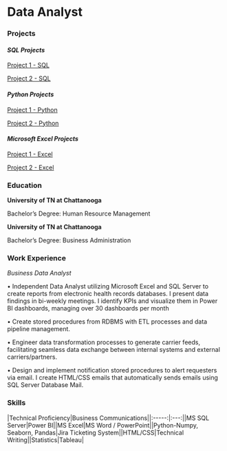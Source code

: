 # Data Analyst

### Projects
#### _SQL Projects_
[Project 1 - SQL](https://github.com/ClemonsJarred/DataAnalystPortfolio/blob/main/Vet_SQL.sql) 


[Project 2 - SQL](https://github.com/ClemonsJarred/DataAnalystPortfolio/blob/fa05d0378be3fdbfebe18ddd33f992d1e54b70ae/Game_Sales_SQL.sql)

#### _Python Projects_
[Project 1 - Python](https://github.com/ClemonsJarred/DataAnalystPortfolio/blob/main/diabetes1.ipynb)

[Project 2 - Python](https://github.com/ClemonsJarred/DataAnalystPortfolio/blob/main/hate-crime.ipynb)

#### _Microsoft Excel Projects_
[Project 1 - Excel](https://1drv.ms/x/s!AhEUIU-nD_3qgdNl2IZHRUtwuFct7Q?e=sNbjEf)

[Project 2 - Excel](https://1drv.ms/x/s!AhEUIU-nD_3qgdNc0M04XOTQ3dBiWA?e=CcGHGj)

### Education
**University of TN at Chattanooga**

Bachelor’s Degree: Human Resource Management

**University of TN at Chattanooga**

Bachelor’s Degree: Business Administration

### Work Experience
_Business Data Analyst_

•	Independent Data Analyst utilizing Microsoft Excel and SQL Server to create reports from electronic health records databases. I present data findings in bi-weekly meetings. I identify KPIs and visualize them in Power BI dashboards, managing over 30 dashboards per month

•	Create stored procedures from RDBMS with ETL processes and data pipeline management. 

•	Engineer data transformation processes to generate carrier feeds, facilitating seamless data exchange between internal systems and external carriers/partners.

•	Design and implement notification stored procedures to alert requesters via email. I create HTML/CSS emails that automatically sends emails using SQL Server Database Mail.

### Skills
|Technical Proficiency|Business Communications||:-----:|:---:||MS SQL Server|Power BI||MS Excel|MS Word / PowerPoint||Python-Numpy, Seaborn, Pandas|Jira Ticketing System||HTML/CSS|Technical Writing||Statistics|Tableau|





